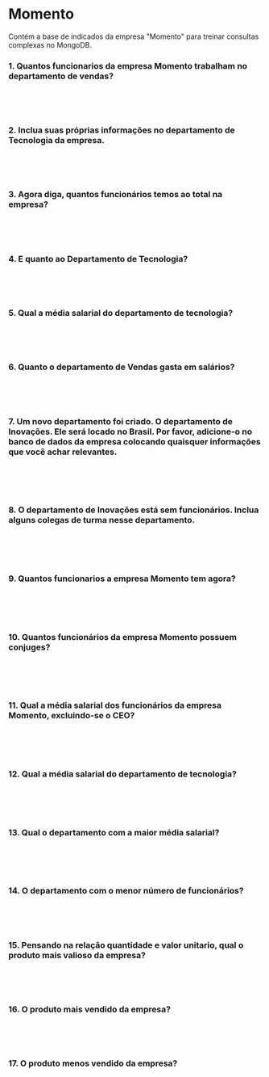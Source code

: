 <h1>Momento</h1>

<p>Contém a base de indicados da empresa "Momento" para treinar consultas complexas no MongoDB.</p>
    
<h3>1. Quantos funcionarios da empresa Momento trabalham no departamento de vendas?</h3>
<p></p>

<pre></pre>

<br><br>

<h3>2. Inclua suas próprias informações no departamento de Tecnologia da empresa.</h3>
<p></p>

<pre></pre>

<br><br>
        
<h3>3. Agora diga, quantos funcionários temos ao total na empresa?</h3>
<p></p>

<pre></pre>

<br><br>
        
<h3>4. E quanto ao Departamento de Tecnologia?</h3>
<p></p>

<pre></pre>

<br><br>
        
<h3>5. Qual a média salarial do departamento de tecnologia?</h3>
        <p></p>

<pre></pre>

<br><br>
        
<h3>6. Quanto o departamento de Vendas gasta em salários?</h3>
<p></p>

<pre></pre>

<br><br>
        
<h3>7. Um novo departamento foi criado. O departamento de Inovações. Ele será locado no Brasil. Por favor, adicione-o no banco de dados da empresa colocando quaisquer informações que você achar relevantes.
<p></p>

<pre></pre>
    
<br><br>
            
<h3>8. O departamento de Inovações está sem funcionários. Inclua alguns colegas de turma nesse departamento.  
<p></p>

<pre></pre>
        
<br><br>
                
<h3>9. Quantos funcionarios a empresa Momento tem agora?
<p></p>

<pre></pre>
    
<br><br>
            
<h3>10. Quantos funcionários da empresa Momento possuem conjuges?
<p></p>

<pre></pre>
    
<br><br>
            
<h3>11. Qual a média salarial dos funcionários da empresa Momento, excluindo-se o CEO?
<p></p>

<pre></pre>
    
<br><br>
            
<h3>12. Qual a média salarial do departamento de tecnologia? 
<p></p>

<pre></pre>

<br><br>
            
<h3>13. Qual o departamento com a maior média salarial?
<p></p>

<pre></pre>
    
<br><br>
            
<h3>14. O departamento com o menor número de funcionários?</h3>
<p></p>

<pre></pre>

<br><br>
        
<h3>15. Pensando na relação quantidade e valor unitario, qual o produto mais valioso da empresa?</h3>
<p></p>

<pre></pre>

<br><br>
        
<h3>16. O produto mais vendido da empresa?</h3>
<p></p>

<pre></pre>

<br><br>
        
<h3>17. O produto menos vendido da empresa?</h3>
<p></p>

<pre></pre>

<br><br>
        
        
